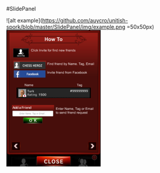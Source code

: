 #SlidePanel

![alt example](https://github.com/auycro/unitish-spork/blob/master/SlidePanel/img/example.png =50x50px) <br/>
<img src="https://github.com/auycro/unitish-spork/blob/master/SlidePanel/img/example.png" width="250px"> <br/>

